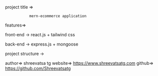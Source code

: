 project title =>
               
               mern-ecommerce application

features=>






front-end ->
react.js + tailwind css

back-end ->
express.js + mongoose

project structure ->





author=> shreevatsa tg
website=> https://www.shreevatsatg.com
github=> https://github.com/Shreevatsatg
